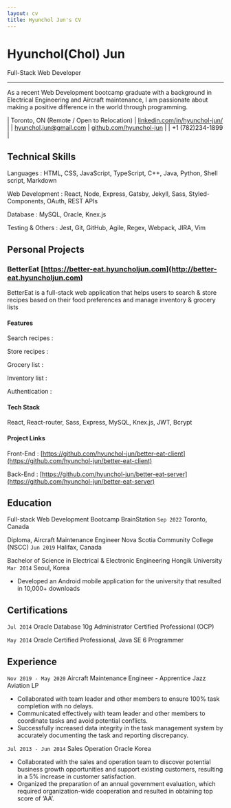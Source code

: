 ```yaml
---
layout: cv
title: Hyunchol Jun's CV
---
```

# Hyunchol(Chol) Jun

Full-Stack Web Developer

---

As a recent Web Development bootcamp graduate with a background in Electrical Engineering and Aircraft maintenance, I am passionate about making a positive difference in the world through programming.

| Toronto, ON (Remote / Open to Relocation) | [linkedin.com/in/hyunchol-jun/](https://www.linkedin.com/in/hyunchol-jun/) |
| hyunchol.jun@gmail.com | [github.com/hyunchol-jun](https://github.com/hyunchol-jun) |
| +1 (782)234-1899 |

## Technical Skills

Languages
: HTML, CSS, JavaScript, TypeScript, C++, Java, Python, Shell script, Markdown

Web Development
: React, Node, Express, Gatsby, Jekyll, Sass, Styled-Components, OAuth, REST APIs

Database
: MySQL, Oracle, Knex.js

Testing & Others
: Jest, Git, GitHub, Agile, Regex, Webpack, JIRA, Vim


## Personal Projects

### BetterEat [https://better-eat.hyuncholjun.com](http://better-eat.hyuncholjun.com)
BetterEat is a full-stack web application that helps users to search & store recipes based on their food preferences and manage inventory & grocery lists

#### Features
Search recipes
: 

Store recipes
: 

Grocery list
: 

Inventory list
: 

Authentication
: 

#### Tech Stack
React, React-router, Sass, Express, MySQL, Knex.js, JWT, Bcrypt

#### Project Links
Front-End
: [https://github.com/hyunchol-jun/better-eat-client](https://github.com/hyunchol-jun/better-eat-client)

Back-End
: [https://github.com/hyunchol-jun/better-eat-server](https://github.com/hyunchol-jun/better-eat-server)


## Education

Full-stack Web Development Bootcamp
BrainStation
`Sep 2022`
Toronto, Canada

Diploma, Aircraft Maintenance Engineer
Nova Scotia Community College (NSCC)
`Jun 2019`
Halifax, Canada

Bachelor of Science in Electrical & Electronic Engineering
Hongik University
`Mar 2014`
Seoul, Korea
- Developed an Android mobile application for the university that resulted in 10,000+ downloads


## Certifications

`Jul 2014`
Oracle Database 10g Administrator Certified Professional (OCP)

`May 2014`
Oracle Certified Professional, Java SE 6 Programmer


## Experience

`Nov 2019 - May 2020`
Aircraft Maintenance Engineer - Apprentice
Jazz Aviation LP

- Collaborated with team leader and other members to ensure 100% task completion with no delays.
- Communicated effectively with team leader and other members to coordinate tasks and avoid potential conflicts.
- Successfully increased data integrity in the task management system by accurately documenting the task and reporting discrepancy.

`Jul 2013 - Jun 2014`
Sales Operation
Oracle Korea
- Collaborated with the sales and operation team to discover potential business growth opportunities and support existing customers, resulting in a 5% increase in customer satisfaction. 
- Organized the preparation of an annual government evaluation, which required organization-wide cooperation and resulted in obtaining top score of ‘AA’.

<!-- ### Footer

Last updated: May 2013 -->


